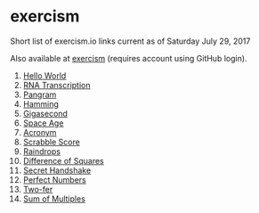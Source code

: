 # exercism
Short list of exercism.io links current as of Saturday July 29, 2017

Also available at [exercism](http://exercism.io/cantocass) (requires account using GitHub login).

1. [Hello World](http://exercism.io/exercises/23f96f0ca10e4b47a1948500f238c972)
2. [RNA Transcription](http://exercism.io/exercises/ab92645850e442e69bebd2e29d76fd81)
3. [Pangram](http://exercism.io/exercises/a7da4d66938444ba9fdfacc92857fbc7)
4. [Hamming](http://exercism.io/exercises/715896e1acbf473ea1c00786b3c75c32)
5. [Gigasecond](http://exercism.io/exercises/c784e9de843946f7be00eb218849203a)
6. [Space Age](http://exercism.io/exercises/1a221211e82049df87d1a221cb3bd88f)
7. [Acronym](http://exercism.io/exercises/f1cfe6985b474d879abaa99cefbc596f)
8. [Scrabble Score](http://exercism.io/exercises/2a60adab522b4114892292ab2f2738e6)
9. [Raindrops](http://exercism.io/exercises/3763b6a7a3ae491bb31e1dc0bf45f46b)
10. [Difference of Squares](http://exercism.io/exercises/255128b5eb4243f6b52a4d564ff97758)
11. [Secret Handshake](http://exercism.io/exercises/95a5826a553d4eaeb55e4deac026586f)
12. [Perfect Numbers](http://exercism.io/submissions/88e83d3ba000488daa441fcaf69e7f5f)
13. [Two-fer](http://exercism.io/submissions/359a01d7c1b543e3ba3fa0aae780bbd4)
14. [Sum of Multiples](http://exercism.io/submissions/fe076268359a4b8996cec95f665ff087)
